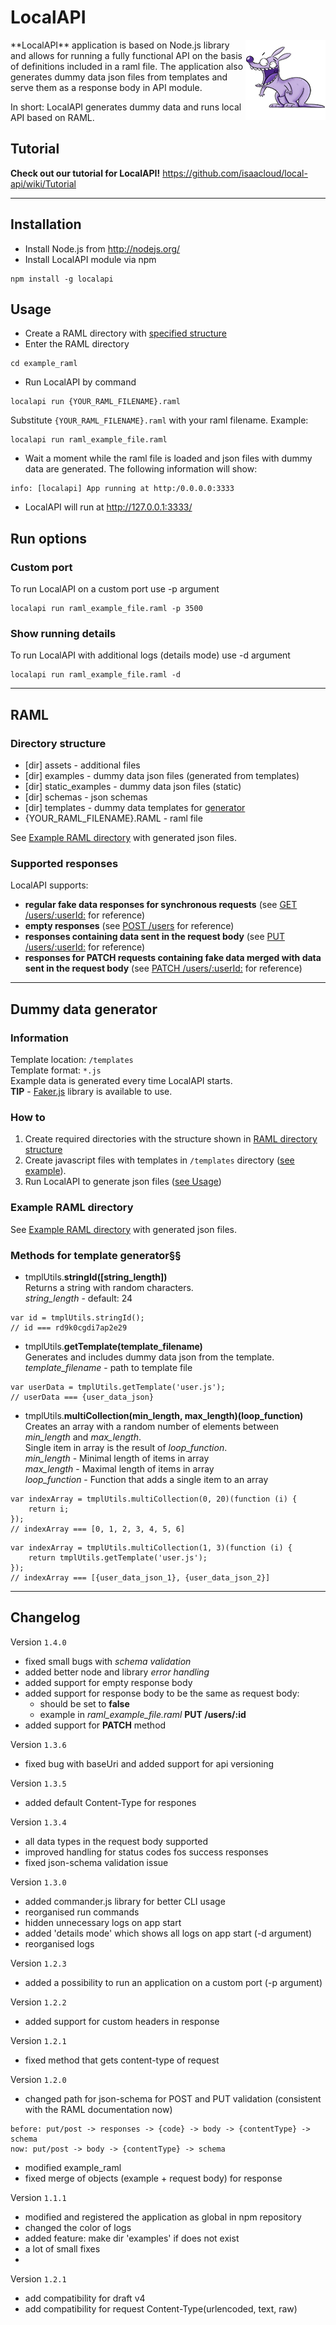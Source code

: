 # LocalAPI
<img align="right" src="./logo.jpg">
**LocalAPI** application is based on Node.js library and allows for running a fully functional API on the basis of definitions included in a raml file.
The application also generates dummy data json files from templates and serve them as a response body in API module.

In short: LocalAPI generates dummy data and runs local API based on RAML.

## Tutorial
**Check out our tutorial for LocalAPI!**
https://github.com/isaacloud/local-api/wiki/Tutorial

---


## Installation
- Install Node.js from http://nodejs.org/
- Install LocalAPI module via npm

```
npm install -g localapi
```

## Usage
- Create a RAML directory with [specified structure](#raml-directory-structure)
- Enter the RAML directory

```
cd example_raml
```

- Run LocalAPI by command

```
localapi run {YOUR_RAML_FILENAME}.raml
```

Substitute `{YOUR_RAML_FILENAME}.raml` with your raml filename. Example:

```
localapi run raml_example_file.raml
```

- Wait a moment while the raml file is loaded and json files with dummy data are generated. The following information will show:

```
info: [localapi] App running at http:/0.0.0.0:3333
```

- LocalAPI will run at http://127.0.0.1:3333/


## Run options

### Custom port
To run LocalAPI on a custom port use -p argument

```
localapi run raml_example_file.raml -p 3500
```

### Show running details
To run LocalAPI with additional logs (details mode) use -d argument

```
localapi run raml_example_file.raml -d
```

---
## RAML 

### Directory structure

- [dir] assets - additional files
- [dir] examples - dummy data json files (generated from templates)
- [dir] static_examples - dummy data json files (static)
- [dir] schemas - json schemas
- [dir] templates - dummy data templates for [generator](#dummy-data-generator)
- {YOUR_RAML_FILENAME}.RAML - raml file

See [Example RAML directory](example_raml) with generated json files.

### Supported responses

LocalAPI supports:

* **regular fake data responses for synchronous requests** (see [GET /users/:userId:](./example_raml/raml_example_file.raml) for reference)
* **empty responses** (see [POST /users](./example_raml/raml_example_file.raml) for reference)
* **responses containing data sent in the request body** (see [PUT /users/:userId:](./example_raml/raml_example_file.raml) for reference)
* **responses for PATCH requests containing fake data merged with data sent in the request body** (see [PATCH /users/:userId:](./example_raml/raml_example_file.raml) for reference)

---
## Dummy data generator

### Information
Template location: `/templates`<br />
Template format: `*.js`<br />
Example data is generated every time LocalAPI starts.<br />
**TIP** - [Faker.js](https://github.com/marak/Faker.js/) library is available to use.

### How to
1. Create required directories with the structure shown in [RAML directory structure](#directory-structure)
2. Create javascript files with templates in `/templates` directory ([see example](#raml)).
3. Run LocalAPI to generate json files ([see Usage](#usage))

### Example RAML directory
See [Example RAML directory](./example_raml) with generated json files.

### Methods for template generator§§
- tmplUtils.**stringId([string_length])**<br>
Returns a string with random characters.<br>
*string_length* - default: 24
```
var id = tmplUtils.stringId();
// id === rd9k0cgdi7ap2e29
```
- tmplUtils.**getTemplate(template_filename)**<br>
Generates and includes dummy data json from the template.<br>
*template_filename* - path to template file
```
var userData = tmplUtils.getTemplate('user.js');
// userData === {user_data_json}
```
- tmplUtils.**multiCollection(min_length, max_length)(loop_function)**<br>
Creates an array with a random number of elements between *min_length* and *max_length*.<br>
Single item in array is the result of *loop_function*. <br>
*min_length* - Minimal length of items in array<br>
*max_length* - Maximal length of items in array<br>
*loop_function* - Function that adds a single item to an array
```
var indexArray = tmplUtils.multiCollection(0, 20)(function (i) {
    return i;
});
// indexArray === [0, 1, 2, 3, 4, 5, 6]
```
```
var indexArray = tmplUtils.multiCollection(1, 3)(function (i) {
    return tmplUtils.getTemplate('user.js');
});
// indexArray === [{user_data_json_1}, {user_data_json_2}]
```

---
## Changelog
Version `1.4.0`

- fixed small bugs with *schema validation*
- added better node and library *error handling*
- added support for empty response body
- added support for response body to be the same as request body:
  - should be set to **false**
  - example in *raml_example_file.raml* **PUT /users/:id**
- added support for **PATCH** method

Version `1.3.6`
- fixed bug with baseUri and added support for api versioning

Version `1.3.5`
- added default Content-Type for respones

Version `1.3.4`
- all data types in the request body supported
- improved handling for status codes fos success responses
- fixed json-schema validation issue

Version `1.3.0`
- added commander.js library for better CLI usage
- reorganised run commands
- hidden unnecessary logs on app start
- added 'details mode' which shows all logs on app start (-d argument)
- reorganised logs

Version `1.2.3`
- added a possibility to run an application on a custom port (-p argument)

Version `1.2.2`
- added support for custom headers in response

Version `1.2.1`
- fixed method that gets content-type of request

Version `1.2.0`
- changed path for json-schema for POST and PUT validation (consistent with the RAML documentation now)
```
before: put/post -> responses -> {code} -> body -> {contentType} -> schema
now: put/post -> body -> {contentType} -> schema
```
- modified example_raml
- fixed merge of objects (example + request body) for response

Version `1.1.1`
- modified and registered the application as global in npm repository
- changed the color of logs
- added feature: make dir 'examples' if does not exist
- a lot of small fixes
- 

Version `1.2.1`
- add compatibility for draft v4
- add compatibility for request Content-Type(urlencoded, text, raw)
